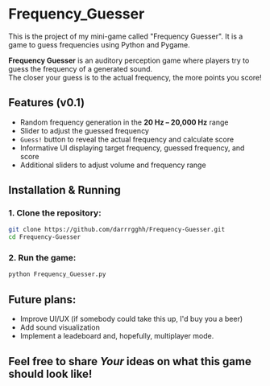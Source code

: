 # Frequency_Guesser
This is the project of my mini-game called "Frequency Guesser". It is a game to guess frequencies using Python and Pygame.

**Frequency Guesser** is an auditory perception game where players try to guess the frequency of a generated sound.  
The closer your guess is to the actual frequency, the more points you score!

## Features (v0.1)
- Random frequency generation in the **20 Hz – 20,000 Hz** range
- Slider to adjust the guessed frequency
- `Guess!` button to reveal the actual frequency and calculate score
- Informative UI displaying target frequency, guessed frequency, and score
- Additional sliders to adjust volume and frequency range

## Installation & Running
### 1. Clone the repository:
```sh
git clone https://github.com/darrrgghh/Frequency-Guesser.git
cd Frequency-Guesser
```
### 2. Run the game:
```bash
python Frequency_Guesser.py
```

## Future plans:
- Improve UI/UX (if somebody could take this up, I'd buy you a beer)
- Add sound visualization
- Implement a leadeboard and, hopefully, multiplayer mode.
## Feel free to share *Your* ideas on what this game should look like!
